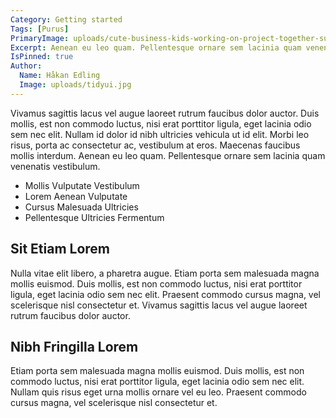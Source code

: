 ```yaml
---
Category: Getting started
Tags: [Purus]
PrimaryImage: uploads/cute-business-kids-working-on-project-together-surfing-3874121.jpg
Excerpt: Aenean eu leo quam. Pellentesque ornare sem lacinia quam venenatis vestibulum. Donec id elit non mi porta gravida at eget metus. Maecenas sed diam eget risus varius blandit sit amet non magna.
IsPinned: true
Author:
  Name: Håkan Edling
  Image: uploads/tidyui.jpg
---
```

Vivamus sagittis lacus vel augue laoreet rutrum faucibus dolor auctor. Duis mollis, est non commodo luctus, nisi erat porttitor ligula, eget lacinia odio sem nec elit. Nullam id dolor id nibh ultricies vehicula ut id elit. Morbi leo risus, porta ac consectetur ac, vestibulum at eros. Maecenas faucibus mollis interdum. Aenean eu leo quam. Pellentesque ornare sem lacinia quam venenatis vestibulum.

* Mollis Vulputate Vestibulum
* Lorem Aenean Vulputate
* Cursus Malesuada Ultricies
* Pellentesque Ultricies Fermentum

## Sit Etiam Lorem

Nulla vitae elit libero, a pharetra augue. Etiam porta sem malesuada magna mollis euismod. Duis mollis, est non commodo luctus, nisi erat porttitor ligula, eget lacinia odio sem nec elit. Praesent commodo cursus magna, vel scelerisque nisl consectetur et. Vivamus sagittis lacus vel augue laoreet rutrum faucibus dolor auctor.

## Nibh Fringilla Lorem

Etiam porta sem malesuada magna mollis euismod. Duis mollis, est non commodo luctus, nisi erat porttitor ligula, eget lacinia odio sem nec elit. Nullam quis risus eget urna mollis ornare vel eu leo. Praesent commodo cursus magna, vel scelerisque nisl consectetur et.